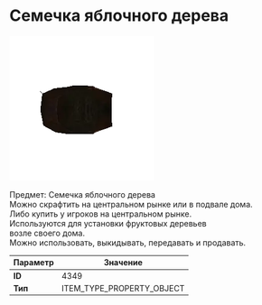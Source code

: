 # Семечка яблочного дерева

![Item Image](../img/4349.webp?raw=true)

Предмет: Семечка яблочного дерева<br>Можно скрафтить на центральном рынке или в подвале дома.<br>Либо купить у игроков на центральном рынке.<br>Используются для установки фруктовых деревьев<br>возле своего дома.<br>Можно использовать, выкидывать, передавать и продавать.


| Параметр | Значение |
|----------|----------|
| **ID** | 4349 |
| **Тип** | ITEM_TYPE_PROPERTY_OBJECT |

